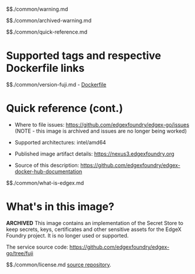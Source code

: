 $$./common/warning.md

$$./common/archived-warning.md

$$./common/quick-reference.md

# Supported tags and respective Dockerfile links

$$./common/version-fuji.md
        - [Dockerfile](https://github.com/edgexfoundry/edgex-go/blob/fuji/cmd/security-secrets-setup/Dockerfile)

# Quick reference (cont.)

- Where to file issues: https://github.com/edgexfoundry/edgex-go/issues (NOTE - this image is archived and issues are no longer being worked)

- Supported architectures: intel/amd64

- Published image artifact details: https://nexus3.edgexfoundry.org

- Source of this description: https://github.com/edgexfoundry/edgex-docker-hub-documentation

$$./common/what-is-edgex.md

# What's in this image?

**ARCHIVED**
This image contains an implementation of the Secret Store to keep secrets, keys, certificates and other sensitive assets for the EdgeX Foundry project. It is no longer used or supported.

The service source code: https://github.com/edgexfoundry/edgex-go/tree/fuji

$$./common/license.md
[source repository](https://github.com/edgexfoundry/edgex-go/blob/fuji/cmd/security-secrets-setup/Attribution.txt).
